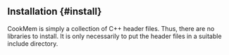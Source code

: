 Installation {#install}
------------

CookMem is simply a collection of C++ header files.  Thus, there are no
libraries to install.  It is only necessarily to put the header files in
a suitable include directory.
